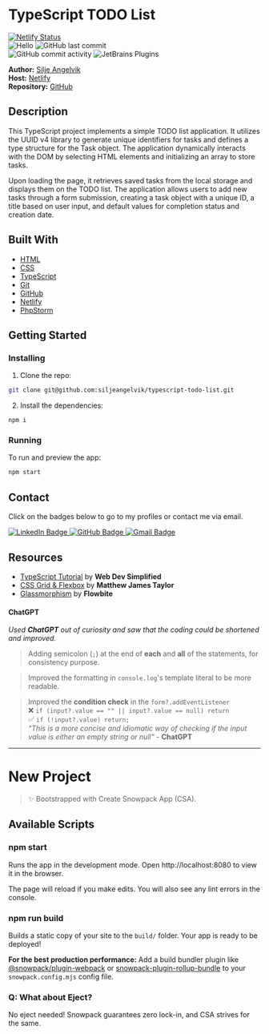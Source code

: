 # TypeScript TODO List

[![Netlify Status](https://api.netlify.com/api/v1/badges/29d058c7-d1c0-447b-8f0e-7f5de0e61c28/deploy-status)](https://app.netlify.com/sites/sav-typescript-todo-list/deploys)  
![Hello](https://img.shields.io/static/v1?label=project&message=todo-list&color=orange) ![GitHub last commit](https://img.shields.io/github/last-commit/siljeangelvik/typescript-todo-list?&color=ff69b4)  
![GitHub commit activity](https://img.shields.io/github/commit-activity/w/siljeangelvik/typescript-todo-list?&color=blue) ![JetBrains Plugins](https://img.shields.io/jetbrains/plugin/r/rating/R4Intellij?&color=blueviolet)

**Author:** [Silje Angelvik](https://github.com/siljeangelvik)    
**Host:** [Netlify](https://sav-typescript-todo-list.netlify.app/)  
**Repository:** [GitHub](https://github.com/siljeangelvik/typescript-todo-list)

## Description

This TypeScript project implements a simple TODO list application. It utilizes the UUID v4 library to generate unique identifiers for tasks and defines a type structure for the Task object. The application dynamically interacts with the DOM by selecting HTML elements and initializing an array to store tasks.

Upon loading the page, it retrieves saved tasks from the local storage and displays them on the TODO list. The application allows users to add new tasks through a form submission, creating a task object with a unique ID, a title based on user input, and default values for completion status and creation date.

## Built With
- [HTML](https://developer.mozilla.org/en-US/docs/Web/HTML)
- [CSS](https://developer.mozilla.org/en-US/docs/Web/CSS)
- [TypeScript](https://www.typescriptlang.org/)
- [Git](https://training.github.com/downloads/github-git-cheat-sheet/)
- [GitHub](https://github.com/about)
- [Netlify](https://www.netlify.com/)
- [PhpStorm](https://www.jetbrains.com/phpstorm/)

## Getting Started

### Installing

1. Clone the repo:

```bash
git clone git@github.com:siljeangelvik/typescript-todo-list.git
```

2. Install the dependencies:

```
npm i
```

### Running

To run and preview the app:

```bash
npm start
```

## Contact

Click on the badges below to go to my profiles or contact me via email.

<a href = "https://www.linkedin.com/in/siljeangelvik/">
    <img src="https://img.shields.io/badge/LinkedIn-0A66C2.svg?style=for-the-badge&logo=LinkedIn&logoColor=white" alt="LinkedIn Badge" />
</a>
<a href = "https://github.com/siljeangelvik">
    <img src="https://img.shields.io/badge/GitHub-181717.svg?style=for-the-badge&logo=GitHub&logoColor=white" alt="GitHub Badge" />
</a>
<a href = "mailto: angelviksilje@gmail.com">
    <img src="https://img.shields.io/badge/Gmail-EA4335.svg?style=for-the-badge&logo=Gmail&logoColor=white" alt="Gmail Badge" />
</a>

## Resources
- [TypeScript Tutorial](https://www.youtube.com/watch?v=jBmrduvKl5w) by **Web Dev Simplified**
- [CSS Grid & Flexbox](https://matthewjamestaylor.com/right-sidebar-layout) by **Matthew James Taylor**
- [Glassmorphism](https://codepen.io/siljeangelvik/pen/bGJdPBj) by **Flowbite**
#### ChatGPT
_Used **ChatGPT** out of curiosity and saw that the coding could be shortened and improved._

> Adding semicolon (`;`) at the end of **each** and **all** of the statements, for consistency purpose.

> Improved the formatting in `console.log`'s template literal to be more readable.

> Improved the **condition check** in the `form?.addEventListener`  
❌ `if (input?.value == "" || input?.value == null) return`  
✅ `if (!input?.value) return;`  
_"This is a more concise and idiomatic way of checking if the input value is either an empty string or null"_ - **ChatGPT**

---

# New Project

> ✨ Bootstrapped with Create Snowpack App (CSA).

## Available Scripts

### npm start

Runs the app in the development mode.
Open http://localhost:8080 to view it in the browser.

The page will reload if you make edits.
You will also see any lint errors in the console.

### npm run build

Builds a static copy of your site to the `build/` folder.
Your app is ready to be deployed!

**For the best production performance:** Add a build bundler plugin like [@snowpack/plugin-webpack](https://github.com/snowpackjs/snowpack/tree/main/plugins/plugin-webpack) or [snowpack-plugin-rollup-bundle](https://github.com/ParamagicDev/snowpack-plugin-rollup-bundle) to your `snowpack.config.mjs` config file.

### Q: What about Eject?

No eject needed! Snowpack guarantees zero lock-in, and CSA strives for the same.